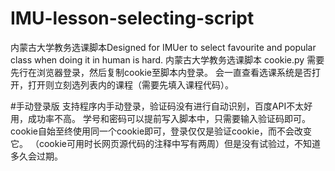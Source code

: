# IMU-lesson-selecting-script
内蒙古大学教务选课脚本Designed for IMUer to select favourite and popular class when doing it in human is hard.
内蒙古大学教务选课脚本
cookie.py 需要先行在浏览器登录，然后复制cookie至脚本内登录。
会一直查看选课系统是否打开，打开则立刻选列表内的课程（需要先填入课程代码）。

#手动登录版
支持程序内手动登录，验证码没有进行自动识别，百度API不太好用，成功率不高。
学号和密码可以提前写入脚本中，只需要输入验证码即可。
cookie自始至终使用同一个cookie即可，登录仅仅是验证cookie，而不会改变它。
（cookie可用时长网页源代码的注释中写有两周）但是没有试验过，不知道多久会过期。
